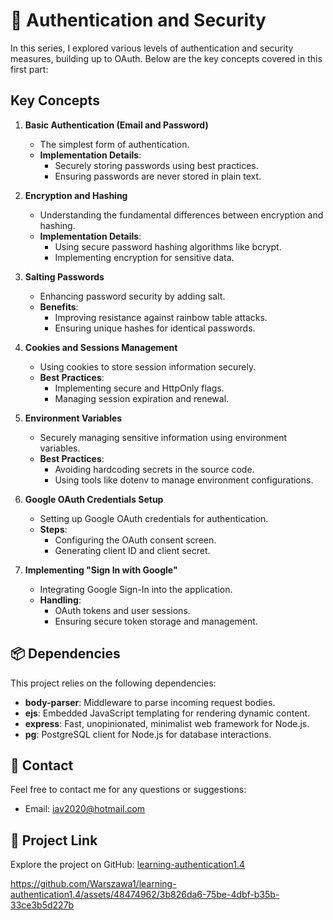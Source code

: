 # 🔐 Authentication and Security

In this series, I explored various levels of authentication and security measures, building up to OAuth. Below are the key concepts covered in this first part:

## Key Concepts

1. **Basic Authentication (Email and Password)**
    - The simplest form of authentication.
    - **Implementation Details**: 
        - Securely storing passwords using best practices.
        - Ensuring passwords are never stored in plain text.

2. **Encryption and Hashing**
    - Understanding the fundamental differences between encryption and hashing.
    - **Implementation Details**: 
        - Using secure password hashing algorithms like bcrypt.
        - Implementing encryption for sensitive data.

3. **Salting Passwords**
    - Enhancing password security by adding salt.
    - **Benefits**:
        - Improving resistance against rainbow table attacks.
        - Ensuring unique hashes for identical passwords.

4. **Cookies and Sessions Management**
    - Using cookies to store session information securely.
    - **Best Practices**: 
        - Implementing secure and HttpOnly flags.
        - Managing session expiration and renewal.

5. **Environment Variables**
    - Securely managing sensitive information using environment variables.
    - **Best Practices**:
        - Avoiding hardcoding secrets in the source code.
        - Using tools like dotenv to manage environment configurations.

6. **Google OAuth Credentials Setup**
    - Setting up Google OAuth credentials for authentication.
    - **Steps**:
        - Configuring the OAuth consent screen.
        - Generating client ID and client secret.

7. **Implementing "Sign In with Google"**
    - Integrating Google Sign-In into the application.
    - **Handling**:
        - OAuth tokens and user sessions.
        - Ensuring secure token storage and management.

## 📦 Dependencies

This project relies on the following dependencies:

- **body-parser**: Middleware to parse incoming request bodies.
- **ejs**: Embedded JavaScript templating for rendering dynamic content.
- **express**: Fast, unopinionated, minimalist web framework for Node.js.
- **pg**: PostgreSQL client for Node.js for database interactions.

## 📧 Contact

Feel free to contact me for any questions or suggestions:

- Email: [iav2020@hotmail.com](mailto:iav2020@hotmail.com)

## 🔗 Project Link

Explore the project on GitHub: [learning-authentication1.4](https://github.com/warszawa1/learning-authentication1.4)




https://github.com/Warszawa1/learning-authentication1.4/assets/48474962/3b826da6-75be-4dbf-b35b-33ce3b5d227b

